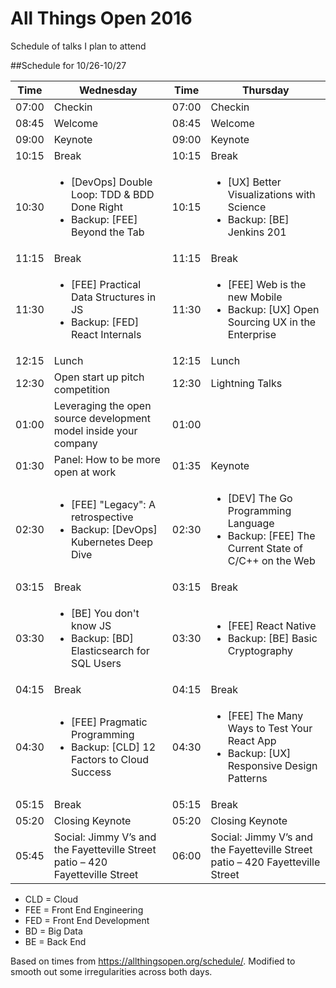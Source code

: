 # All Things Open 2016
Schedule of talks I plan to attend

##Schedule for 10/26-10/27

Time | Wednesday | Time | Thursday
--- | --- | --- | ---
07:00 | Checkin | 07:00 | Checkin
08:45 | Welcome | 08:45 | Welcome
09:00 | Keynote | 09:00 | Keynote
10:15 | Break | 10:15 | Break
10:30 | <ul><li>[DevOps] Double Loop: TDD & BDD Done Right</li><li>Backup: [FEE] Beyond the Tab</li></ul> | 10:15 | <ul><li>[UX] Better Visualizations with Science</li><li>Backup: [BE] Jenkins 201</li></ul>
11:15 | Break | 11:15 | Break
11:30 | <ul><li>[FEE] Practical Data Structures in JS</li><li>Backup: [FED] React Internals </li></ul> | 11:30 | <ul><li>[FEE] Web is the new Mobile</li><li>Backup: [UX] Open Sourcing UX in the Enterprise</li></ul>
12:15 | Lunch | 12:15 | Lunch
12:30 | Open start up pitch competition | 12:30 | Lightning Talks
01:00 | Leveraging the open source development model inside your company | 01:00 |
01:30 | Panel: How to be more open at work | 01:35 | Keynote
02:30 | <ul><li>[FEE] "Legacy": A retrospective</li><li>Backup: [DevOps] Kubernetes Deep Dive</li></ul> | 02:30 | <ul><li>[DEV] The Go Programming Language</li><li>Backup: [FEE] The Current State of C/C++ on the Web</li></ul>
03:15 | Break | 03:15 | Break
03:30 | <ul><li> [BE] You don't know JS</li><li> Backup: [BD] Elasticsearch for SQL Users</li></ul> | 03:30 | <ul><li>[FEE] React Native</li><li> Backup: [BE] Basic Cryptography</li></ul>
04:15 | Break | 04:15 | Break
04:30 | <ul><li>[FEE] Pragmatic Programming</li><li> Backup: [CLD] 12 Factors to Cloud Success</li></ul> | 04:30 | <ul><li>[FEE] The Many Ways to Test Your React App</li><li> Backup: [UX] Responsive Design Patterns</li></ul>
05:15 | Break | 05:15 | Break
05:20 | Closing Keynote | 05:20 | Closing Keynote
05:45 | Social: Jimmy V’s and the Fayetteville Street patio – 420 Fayetteville Street | 06:00 | Social: Jimmy V’s and the Fayetteville Street patio – 420 Fayetteville Street

- CLD = Cloud
- FEE = Front End Engineering
- FED = Front End Development
- BD = Big Data
- BE = Back End

Based on times from https://allthingsopen.org/schedule/. Modified to smooth out some irregularities across both days.
